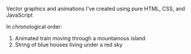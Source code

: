 Vector graphics and animations I've created using pure HTML, CSS, and JavaScript

In chronological order:
  
  1. Animated train moving through a mountainous island 
  2. String of blue houses living under a red sky 



